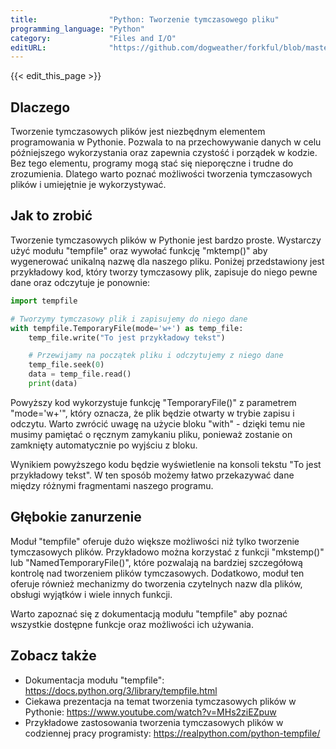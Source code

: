 ```yaml
---
title:                "Python: Tworzenie tymczasowego pliku"
programming_language: "Python"
category:             "Files and I/O"
editURL:              "https://github.com/dogweather/forkful/blob/master/content/pl/python/creating-a-temporary-file.md"
---
```


{{< edit_this_page >}}

## Dlaczego

Tworzenie tymczasowych plików jest niezbędnym elementem programowania w Pythonie. Pozwala to na przechowywanie danych w celu późniejszego wykorzystania oraz zapewnia czystość i porządek w kodzie. Bez tego elementu, programy mogą stać się nieporęczne i trudne do zrozumienia. Dlatego warto poznać możliwości tworzenia tymczasowych plików i umiejętnie je wykorzystywać.

## Jak to zrobić

Tworzenie tymczasowych plików w Pythonie jest bardzo proste. Wystarczy użyć modułu "tempfile" oraz wywołać funkcję "mktemp()" aby wygenerować unikalną nazwę dla naszego pliku. Poniżej przedstawiony jest przykładowy kod, który tworzy tymczasowy plik, zapisuje do niego pewne dane oraz odczytuje je ponownie:

```Python
import tempfile

# Tworzymy tymczasowy plik i zapisujemy do niego dane
with tempfile.TemporaryFile(mode='w+') as temp_file:
    temp_file.write("To jest przykładowy tekst")

    # Przewijamy na początek pliku i odczytujemy z niego dane
    temp_file.seek(0)
    data = temp_file.read()
    print(data)
```

Powyższy kod wykorzystuje funkcję "TemporaryFile()" z parametrem "mode='w+'", który oznacza, że plik będzie otwarty w trybie zapisu i odczytu. Warto zwrócić uwagę na użycie bloku "with" - dzięki temu nie musimy pamiętać o ręcznym zamykaniu pliku, ponieważ zostanie on zamknięty automatycznie po wyjściu z bloku.

Wynikiem powyższego kodu będzie wyświetlenie na konsoli tekstu "To jest przykładowy tekst". W ten sposób możemy łatwo przekazywać dane między różnymi fragmentami naszego programu.

## Głębokie zanurzenie

Moduł "tempfile" oferuje dużo większe możliwości niż tylko tworzenie tymczasowych plików. Przykładowo można korzystać z funkcji "mkstemp()" lub "NamedTemporaryFile()", które pozwalają na bardziej szczegółową kontrolę nad tworzeniem plików tymczasowych. Dodatkowo, moduł ten oferuje również mechanizmy do tworzenia czytelnych nazw dla plików, obsługi wyjątków i wiele innych funkcji.

Warto zapoznać się z dokumentacją modułu "tempfile" aby poznać wszystkie dostępne funkcje oraz możliwości ich używania.

## Zobacz także

- Dokumentacja modułu "tempfile": https://docs.python.org/3/library/tempfile.html 
- Ciekawa prezentacja na temat tworzenia tymczasowych plików w Pythonie: https://www.youtube.com/watch?v=MHs2ziEZpuw 
- Przykładowe zastosowania tworzenia tymczasowych plików w codziennej pracy programisty: https://realpython.com/python-tempfile/